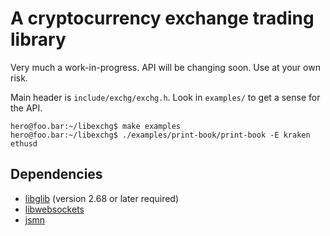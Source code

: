 # A cryptocurrency exchange trading library

Very much a work-in-progress. API will be changing soon. Use at your own risk.

Main header is `include/exchg/exchg.h`. Look in `examples/` to get a sense for the API.

```console
hero@foo.bar:~/libexchg$ make examples
hero@foo.bar:~/libexchg$ ./examples/print-book/print-book -E kraken ethusd
```
## Dependencies
* [libglib](https://gitlab.gnome.org/GNOME/glib) (version 2.68 or later required)
* [libwebsockets](https://libwebsockets.org/git/libwebsockets/)
* [jsmn](https://github.com/zserge/jsmn)
